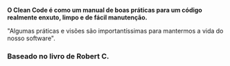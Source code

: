 **O Clean Code é como um manual 
de boas práticas para um código 
realmente enxuto, limpo e de 
fácil manutenção.**


"Algumas práticas e visões são 
importantíssimas para mantermos 
a vida do nosso software".

### Baseado no livro de Robert C.
